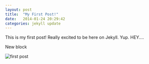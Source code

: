 ```yaml
---
layout: post
title:  "My First Post!"
date:   2014-01-24 20:29:42
categories: jekyll update
---
```


This is my first post! Really excited to be here on Jekyll. Yup. HEY....

New block

![first post](http://www.bubblews.com/assets/images/news/1664569794_1388818434.jpg)